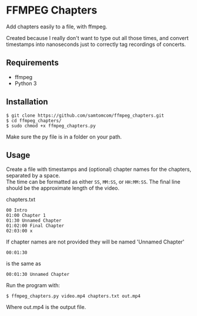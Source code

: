 # FFMPEG Chapters

Add chapters easily to a file, with ffmpeg.

Created because I really don't want to type out all those times, and convert timestamps into nanoseconds just to correctly tag recordings of concerts.

## Requirements

* ffmpeg
* Python 3

## Installation

    $ git clone https://github.com/samtomcom/ffmpeg_chapters.git
    $ cd ffmpeg_chapters/
    $ sudo chmod +x ffmpeg_chapters.py

Make sure the py file is in a folder on your path.

## Usage

Create a file with timestamps and (optional) chapter names for the chapters, separated by a space.  
The time can be formatted as either `SS`, `MM:SS`, or `HH:MM:SS`.
The final line should be the approximate length of the video.

chapters.txt

    00 Intro
    01:00 Chapter 1
    01:30 Unnamed Chapter
    01:02:00 Final Chapter
    02:03:00 x

If chapter names are not provided they will be named 'Unnamed Chapter'

    00:01:30

is the same as

    00:01:30 Unnamed Chapter

Run the program with:

    $ ffmpeg_chapters.py video.mp4 chapters.txt out.mp4

Where out.mp4 is the output file.